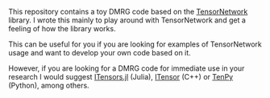 This repository contains a toy DMRG code based on the [TensorNetwork](https://github.com/google/TensorNetwork) library.
I wrote this mainly to play around with TensorNetwork and get a feeling of how the library works. 

This can be useful for you if you are looking for examples of TensorNetwork usage and want to develop your own code based on it. 

However, if you are looking for a DMRG code for immediate use in your research I would suggest 
[ITensors.jl](https://github.com/ITensor/ITensors.jl) (Julia),
[ITensor](https://github.com/ITensor/ITensor) (C++) or [TenPy](https://github.com/tenpy/tenpy) (Python), among others. 
